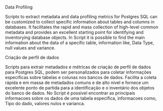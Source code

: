 Data Profiling

Scripts to extract metadata and data profiling metrics for Postgres SQL can be customized to collect specific information about tables and columns in databases. It facilitates the rapid and mass collection of high-level common metadata and provides an excellent starting point for identifying and inventorying database objects.
In Script it is possible to find the main information about the data of a specific table, information like, Data Type, null values and variance.

Criação de perfil de dados

Scripts para extrair metadados e métricas de criação de perfil de dados para Postgres SQL, podem ser personalizados para coletar informações específicas sobre tabelas e colunas nos bancos de dados. Facilita a coleta rápida e em massa de metadados comuns e de alto nível e fornece um excelente ponto de partida para a identificação e o inventário dos objetos do banco de dados.
No Script é possivel encontrar as principais informacoes sobre os dados de uma tabela especifica, informacoes como, Tipo do dado, valores nulos e varianca. 



